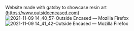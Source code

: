 Website made with gatsby to showcase resin art (https://www.outsideencased.com)
![2021-11-09 14_40_57-Outside Encased — Mozilla Firefox](https://user-images.githubusercontent.com/8061492/141017190-3d5cee63-5cd9-4966-b790-f75f9664f2d2.png)
![2021-11-09 14_41_42-Outside Encased — Mozilla Firefox](https://user-images.githubusercontent.com/8061492/141017201-13022c9e-869a-44af-85dc-fad1fecbd2ed.png)
